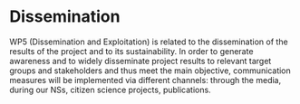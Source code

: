 # Dissemination

WP5 (Dissemination and Exploitation) is related to the dissemination of the results of the project and to its sustainability. In order to generate awareness and to widely disseminate project results to relevant target groups and stakeholders and thus meet the main objective, communication measures will be implemented via different channels: through the media, during our NSs, citizen science projects, publications. 
